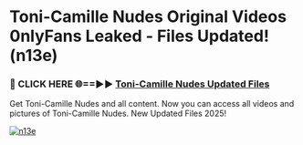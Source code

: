 # Toni-Camille Nudes Original Videos 0nlyFans Leaked - Files Updated! (n13e)

<h3>🔴 CLICK HERE 🌐==►► <a href="https://tinyurl.com/52m3yx9h" rel="nofollow">Toni-Camille Nudes Updated Files</a></h3>

Get Toni-Camille Nudes and all content. Now you can access all videos and pictures of Toni-Camille Nudes. New Updated Files 2025!

[![n13e](https://i.imgur.com/TnHtlc8.gif)](https://tinyurl.com/52m3yx9h)
